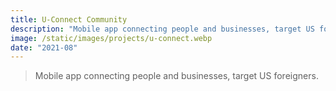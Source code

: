 ```yaml
---
title: U-Connect Community
description: "Mobile app connecting people and businesses, target US foreigners."
image: /static/images/projects/u-connect.webp
date: "2021-08"
---
```


> Mobile app connecting people and businesses, target US foreigners.
